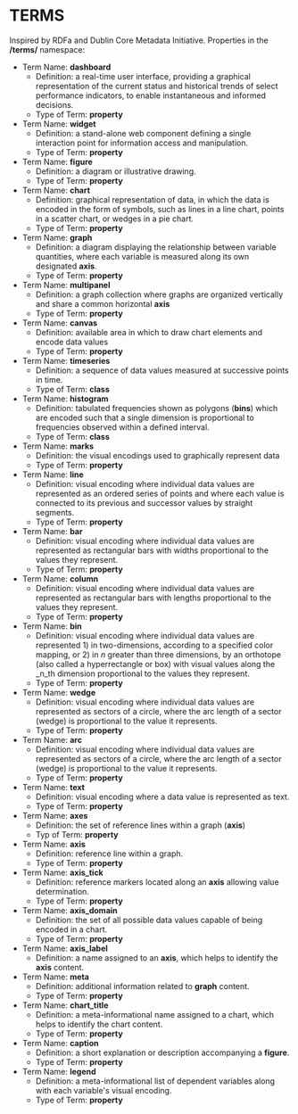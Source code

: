 # TERMS

Inspired by RDFa and Dublin Core Metadata Initiative. Properties in the **/terms/** namespace:

* 	Term Name: **dashboard**
	- 	Definition: a real-time user interface, providing a graphical representation of the current status and historical trends of select performance indicators, to enable instantaneous and informed decisions.
	- 	Type of Term: **property**
* 	Term Name: **widget**
	- 	Definition: a stand-alone web component defining a single interaction point for information access and manipulation.
	- 	Type of Term: **property**
* 	Term Name: **figure**
	- 	Definition: a diagram or illustrative drawing.
	- 	Type of Term: **property**
* 	Term Name: **chart**
	- 	Definition: graphical representation of data, in which the data is encoded in the form of symbols, such as lines in a line chart, points in a scatter chart, or wedges in a pie chart.
	- 	Type of Term: **property**
* 	Term Name: **graph**
	-	Definition: a diagram displaying the relationship between variable quantities, where each variable is measured along its own designated **axis**.
	- 	Type of Term: **property**
* 	Term Name: **multipanel**
	- 	Definition: a graph collection where graphs are organized vertically and share a common horizontal **axis**
	- 	Type of Term: **property**
* 	Term Name: **canvas**
	- 	Definition: available area in which to draw chart elements and encode data values
	- 	Type of Term: **property**
* 	Term Name: **timeseries**
	- 	Definition: a sequence of data values measured at successive points in time.
	- 	Type of Term: **class**
*	Term Name: **histogram**
	- 	Definition: tabulated frequencies shown as polygons (**bins**) which are encoded such that a single dimension is proportional to frequencies observed within a defined interval.
	- 	Type of Term: **class**
* 	Term Name: **marks**
	- 	Definition: the visual encodings used to graphically represent data
	- 	Type of Term: **property**
* 	Term Name: **line**
	- 	Definition: visual encoding where individual data values are represented as an ordered series of points and where each value is connected to its previous and successor values by straight segments.
	- 	Type of Term: **property**
* 	Term Name: **bar**
	- 	Definition: visual encoding where individual data values are represented as rectangular bars with widths proportional to the values they represent.
	- 	Type of Term: **property**
* 	Term Name: **column**
	- 	Definition: visual encoding where individual data values are represented as rectangular bars with lengths proportional to the values they represent.
	- 	Type of Term: **property**
* 	Term Name: **bin**
	- 	Definition: visual encoding where individual data values are represented 1) in two-dimensions, according to a specified color mapping, or 2) in _n_ greater than three dimensions, by an orthotope (also called a hyperrectangle or box) with visual values along the _n_th dimension proportional to the values they represent.
	- 	Type of Term: **property**
*	Term Name: **wedge**
	- 	Definition: visual encoding where individual data values are represented as sectors of a circle, where the arc length of a sector (wedge) is proportional to the value it represents.
	- 	Type of Term: **property**
*	Term Name: **arc**
	- 	Definition: visual encoding where individual data values are represented as sectors of a circle, where the arc length of a sector (wedge) is proportional to the value it represents.
	- 	Type of Term: **property**
* 	Term Name: **text**
	- 	Definition: visual encoding where a data value is represented as text.
	- 	Type of Term: **property**
* 	Term Name: **axes**
	- 	Definition: the set of reference lines within a graph (**axis**)
	- 	Typ of Term: **property**
* 	Term Name: **axis**
	- 	Definition: reference line within a graph.
	- 	Type of Term: **property**
* 	Term Name: **axis_tick**
	- 	Definition: reference markers located along an **axis** allowing value determination.
	- 	Type of Term: **property**
* 	Term Name: **axis_domain**
	- 	Definition: the set of all possible data values capable of being encoded in a chart.
	- 	Type of Term: **property**
* 	Term Name: **axis_label**
	- 	Definition: a name assigned to an **axis**, which helps to identify the **axis** content.
* 	Term Name: **meta**
	- 	Definition: additional information related to **graph** content.
	- 	Type of Term: **property**
* 	Term Name: **chart_title**
	- 	Definition: a meta-informational name assigned to a chart, which helps to identify the chart content.
	- 	Type of Term: **property**
* 	Term Name: **caption**
	- 	Definition: a short explanation or description accompanying a **figure**.
	- 	Type of Term: **property**
* 	Term Name: **legend**
	- 	Definition: a meta-informational list of dependent variables along with each variable's visual encoding.
	- 	Type of Term: **property**


